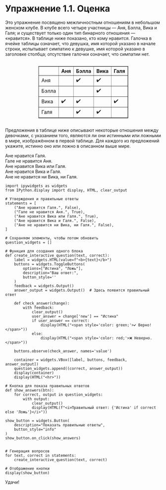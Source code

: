 # Упражнение 1.1. Оценка

Это упражнение посвящено межличностным отношениям в небольшом женском клубе. В клубе всего четыре участницы — Аня, Бэлла, Вика и Галя; и существует только один тип бинарного отношения — «нравится». В таблице ниже показано, кто кому нравится. Галочка в ячейке таблицы означает, что девушка, имя которой указано в начале строки, испытывает симпатию к девушке, имя которой указано в заголовке столбца; отсутствие галочки означает, что симпатии нет.

<div style="text-align: center;">
  <div style="display: inline-block;">
    <table border="1" cellpadding="5" cellspacing="0" style="border-collapse: collapse;">
      <thead>
        <tr>
          <th></th>
          <th>Аня</th>
          <th>Бэлла</th>
          <th>Вика</th>
          <th>Галя</th>
        </tr>
      </thead>
      <tbody>
        <tr>
          <td>Аня</td>
          <td></td>
          <td>✔️</td>
          <td>✔️</td>
          <td></td>
        </tr>
        <tr>
          <td>Бэлла</td>
          <td></td>
          <td></td>
          <td>✔️</td>
          <td></td>
        </tr>
        <tr>
          <td>Вика</td>
          <td>✔️</td>
          <td>✔️</td>
          <td></td>
          <td>✔️</td>
        </tr>
        <tr>
          <td>Галя</td>
          <td></td>
          <td>✔️</td>
          <td>✔️</td>
          <td></td>
        </tr>
      </tbody>
    </table>
  </div>
</div>

Предложения в таблице ниже описывают некоторые отношения между девочками, с указанием того, являются ли они истинными или ложными в мире, изображённом в первой таблице. Для каждого из предложений укажите, истинно оно или ложно в описанном выше мире.

Ане нравится Галя.  
Гале не нравится Аня.  
Ане нравится Вика или Галя.  
Ане нравится Вика и Галя.  
Ане не нравится ни Вика, ни Галя. 

```{code} ipython3
import ipywidgets as widgets
from IPython.display import display, HTML, clear_output

# Утверждения и правильные ответы
statements = [
    ("Ане нравится Галя.", False),
    ("Гале не нравится Аня.", True),
    ("Ане нравится Вика или Галя.", True),
    ("Ане нравится Вика и Галя.", False),
    ("Ане не нравится ни Вика, ни Галя.", False),
]

# Сохраняем элементы, чтобы потом обновить
question_widgets = []

# Функция для создания одного блока
def create_interactive_question(text, correct):
    label = widgets.HTML(value=f"<b>{text}</b>")
    buttons = widgets.ToggleButtons(
        options=["Истина", "Ложь"],
        description="Ваш ответ:",
        button_style=''
    )
    feedback = widgets.Output()
    answer_output = widgets.Output()  # Здесь появится правильный ответ

    def check_answer(change):
        with feedback:
            clear_output()
            user_answer = change['new'] == "Истина"
            if user_answer == correct:
                display(HTML("<span style='color: green;'>✔️ Верно!</span>"))
            else:
                display(HTML("<span style='color: red;'>❌ Неверно.</span>"))

    buttons.observe(check_answer, names='value')
    
    container = widgets.VBox([label, buttons, feedback, answer_output])
    question_widgets.append((correct, answer_output))
    display(container)
    display(HTML("<hr>"))

# Кнопка для показа правильных ответов
def show_answers(btn):
    for correct, output in question_widgets:
        with output:
            clear_output()
            display(HTML(f"<i>Правильный ответ: {'Истина' if correct else 'Ложь'}</i>"))

show_button = widgets.Button(
    description="Показать правильные ответы",
    button_style="info"
)
show_button.on_click(show_answers)


# Генерация вопросов
for text, correct in statements:
    create_interactive_question(text, correct)

# Отображение кнопки
display(show_button)
```


Удачи!

